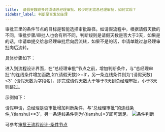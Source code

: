 ```yaml
---
title:  请假天数较多时须请总经理审批、较少时无需总经理审批，如何实现？
sidebar_label: 判断是否发总经理
--- 
```


 审批王里的条件节点的目标是智能选择审批路径。如请假流程中，根据请假天数的不同，审批步骤/审批人也会有所不同，判断规则是请假天数是否大于3天，如果是的话，申请单提交给总经理审批后向后流转，如果不是的话，申请单跳过总经理审批向后流转。

 具体步骤如下：
 
 进入到流程设计界面，在“总经理审批”节点之前，增加判断条件，与“总经理审批”的连线条件增加函数,如‘{请假天数}>=3’，另一条连线条件则为‘{请假天数}<3’（请假天数为字段名），即完成请假天数大于等于3天到总经理审批，小于3天则跳过。

 示例如下：

 请假申请，总经理是否审批增加判断条件，与“总经理审批”的连线条件,‘{tianshu}>=3’，另一条连线条件则为‘{tianshu}<3’即可满足。
 ![条件判断](/assets/workflow/conditional.png)

 可参考[审批王流程设计-条件节点](https://developer.steedos.com/docs/workflow/help/admin_flow#%E6%9D%A1%E4%BB%B6%E8%8A%82%E7%82%B9)